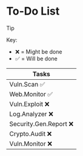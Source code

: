 # To-Do List

> [!TIP]
> Key:
> - ❌ = Might be done
> - ✅ = Will be done

| Tasks                  |
|------------------------|
| Vuln.Scan  ✅           |
| Web.Monitor ✅          |
| Vuln.Exploit  ❌        |
| Log.Analyzer  ❌        |
| Security.Gen.Report  ❌ |
| Crypto.Audit  ❌        |
| Vuln.Monitor  ❌        |